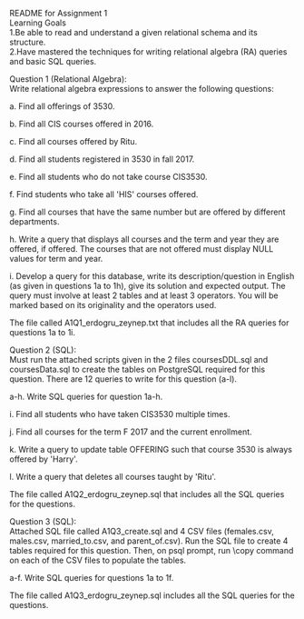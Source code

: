README for Assignment 1<br>
Learning Goals<br>
1.Be able to read and understand a given relational schema and its structure.<br>
2.Have mastered the techniques for writing relational algebra (RA) queries and basic SQL queries.<br>

Question 1 (Relational Algebra):<br>
Write relational algebra expressions to answer the following questions:<br>

a. Find all offerings of 3530.

b. Find all CIS courses offered in 2016.

c. Find all courses offered by Ritu.

d. Find all students registered in 3530 in fall 2017.

e. Find all students who do not take course CIS3530.

f. Find students who take all 'HIS' courses offered.

g. Find all courses that have the same number but are offered by different departments.

h. Write a query that displays all courses and the term and year they are offered, if offered. The courses that are not offered must display NULL values for term and year.

i. Develop a query for this database, write its description/question in English (as given in questions 1a to 1h), give its solution and expected output. The query must involve at least 2 tables and at least 3 operators. You will be marked based on its originality and the operators used.

The file called A1Q1_erdogru_zeynep.txt that includes all the RA queries for questions 1a to 1i.

Question 2 (SQL):<br>
Must run the attached scripts given in the 2 files coursesDDL.sql and coursesData.sql to create the tables on PostgreSQL required for this question. There are 12 queries to write for this question (a-l).<br>

a-h. Write SQL queries for question 1a-h.

i. Find all students who have taken CIS3530 multiple times.

j. Find all courses for the term F 2017 and the current enrollment.

k. Write a query to update table OFFERING such that course 3530 is always offered by 'Harry'.

l. Write a query that deletes all courses taught by 'Ritu'.

The file called A1Q2_erdogru_zeynep.sql that includes all the SQL queries for the questions.

Question 3 (SQL):<br>
Attached SQL file called A1Q3_create.sql and 4 CSV files (females.csv, males.csv, married_to.csv, and parent_of.csv). Run the SQL file to create 4 tables required for this question. Then, on psql prompt, run \copy command on each of the CSV files to populate the tables.<br>

a-f. Write SQL queries for questions 1a to 1f.

The file called A1Q3_erdogru_zeynep.sql includes all the SQL queries for the questions.

